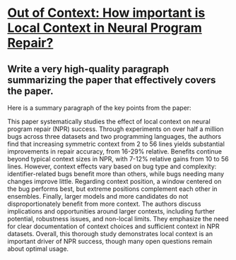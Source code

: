 # [Out of Context: How important is Local Context in Neural Program Repair?](https://arxiv.org/abs/2312.04986)

## Write a very high-quality paragraph summarizing the paper that effectively covers the paper.

 Here is a summary paragraph of the key points from the paper:

This paper systematically studies the effect of local context on neural program repair (NPR) success. Through experiments on over half a million bugs across three datasets and two programming languages, the authors find that increasing symmetric context from 2 to 56 lines yields substantial improvements in repair accuracy, from 16-29\% relative. Benefits continue beyond typical context sizes in NPR, with 7-12% relative gains from 10 to 56 lines. However, context effects vary based on bug type and complexity: identifier-related bugs benefit more than others, while bugs needing many changes improve little. Regarding context position, a window centered on the bug performs best, but extreme positions complement each other in ensembles. Finally, larger models and more candidates do not disproportionately benefit from more context. The authors discuss implications and opportunities around larger contexts, including further potential, robustness issues, and non-local limits. They emphasize the need for clear documentation of context choices and sufficient context in NPR datasets. Overall, this thorough study demonstrates local context is an important driver of NPR success, though many open questions remain about optimal usage.
